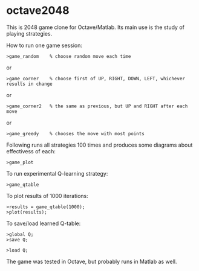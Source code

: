 octave2048
==========

This is 2048 game clone for Octave/Matlab. Its main use is the study of playing strategies.

How to run one game session:

    >game_random    % choose random move each time

or

    >game_corner    % choose first of UP, RIGHT, DOWN, LEFT, whichever results in change

or

    >game_corner2   % the same as previous, but UP and RIGHT after each move

or

    >game_greedy    % chooses the move with most points

Following runs all strategies 100 times and produces some diagrams about effectivess of each:

    >game_plot

To run experimental Q-learning strategy:

    >game_qtable

To plot results of 1000 iterations:

    >results = game_qtable(1000);
    >plot(results);

To save/load learned Q-table:

    >global Q;
    >save Q;

    >load Q;

The game was tested in Octave, but probably runs in Matlab as well.
